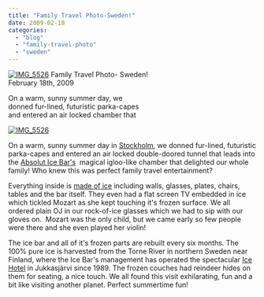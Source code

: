 ```yaml
---
title: "Family Travel Photo-Sweden!"
date: 2009-02-18
categories: 
  - "blog"
  - "family-travel-photo"
  - "sweden"
---
```


 [![IMG_5526](https://pub-ac94b3f306b24c0dba4238943c97f2e1.r2.dev/6a00e5502a9507883301116884adfe970c.jpg)](https://pub-ac94b3f306b24c0dba4238943c97f2e1.r2.dev/6a00e5502a9507883301116884adfe970c.jpg) Family Travel Photo- Sweden!  
February 18th, 2009

On a warm, sunny summer day, we  
donned fur-lined, futuristic parka-capes  
and entered an air locked chamber that

<!--more-->

[![IMG_5526](https://pub-ac94b3f306b24c0dba4238943c97f2e1.r2.dev/6a00e5502a9507883301116884f531970c.jpg)](https://pub-ac94b3f306b24c0dba4238943c97f2e1.r2.dev/6a00e5502a9507883301116884f531970c.jpg)

On a warm, sunny summer day in [Stockholm](http://en.wikipedia.org/wiki/Stockholm), we donned fur-lined, futuristic parka-capes and entered an air locked double-doored tunnel that leads into the [Absolut Ice Bar's](http://www.nordicseahotel.se/en/The-hotel/Food-and-drink/Absolut-Icebar-Stockholm/)  magical igloo-like chamber that delighted our whole family! Who knew this was perfect family travel entertainment?

Everything inside is [made of ice](http://europeforvisitors.com/europe/countries/sweden/stockholm-ice-bar.htm) including walls, glasses, plates, chairs, tables and the bar itself. They even had a flat screen TV embedded in ice which tickled Mozart as she kept touching it's frozen surface. We all ordered plain OJ in our rock-of-ice glasses which we had to sip with our gloves on.  Mozart was the only child, but we came early so few people were there and she even played her violin!

The ice bar and all of it's frozen parts are rebuilt every six months. The 100% pure ice is harvested from the Torne River in northern Sweden near Finland, where the Ice Bar's management has operated the spectacular [Ice Hotel](http://www.icehotel.com/) in Jukkasjärvi since 1989. The frozen couches had reindeer hides on them for seating, a nice touch. We all found this visit exhilarating, fun and a bit like visiting another planet. Perfect summertime fun!
